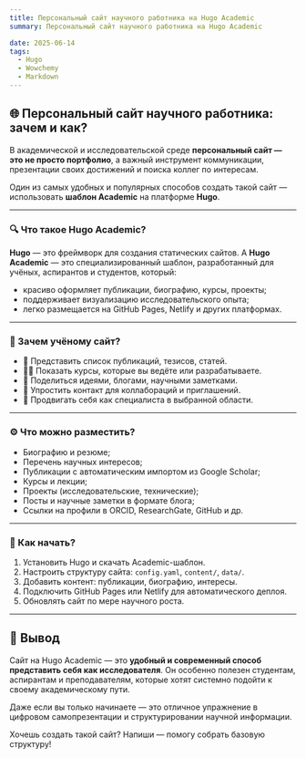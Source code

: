 ```yaml
---
title: Персональный сайт научного работника на Hugo Academic
summary: Персональный сайт научного работника на Hugo Academic

date: 2025-06-14
tags:
  - Hugo
  - Wowchemy
  - Markdown
---
```



## 🌐 Персональный сайт научного работника: зачем и как?

В академической и исследовательской среде **персональный сайт — это не просто портфолио**, а важный инструмент коммуникации, презентации своих достижений и поиска коллег по интересам.

Один из самых удобных и популярных способов создать такой сайт — использовать **шаблон Academic** на платформе **Hugo**.

---

### 🔍 Что такое Hugo Academic?

**Hugo** — это фреймворк для создания статических сайтов. А **Hugo Academic** — это специализированный шаблон, разработанный для учёных, аспирантов и студентов, который:
- красиво оформляет публикации, биографию, курсы, проекты;
- поддерживает визуализацию исследовательского опыта;
- легко размещается на GitHub Pages, Netlify и других платформах.

---

### 🧠 Зачем учёному сайт?

- 📄 Представить список публикаций, тезисов, статей.
- 🧑‍🏫 Показать курсы, которые вы ведёте или разрабатываете.
- 💬 Поделиться идеями, блогами, научными заметками.
- 🤝 Упростить контакт для коллабораций и приглашений.
- 🚀 Продвигать себя как специалиста в выбранной области.

---

### ⚙️ Что можно разместить?

- Биографию и резюме;
- Перечень научных интересов;
- Публикации с автоматическим импортом из Google Scholar;
- Курсы и лекции;
- Проекты (исследовательские, технические);
- Посты и научные заметки в формате блога;
- Ссылки на профили в ORCID, ResearchGate, GitHub и др.

---

### 🚀 Как начать?

1. Установить Hugo и скачать Academic-шаблон.
2. Настроить структуру сайта: `config.yaml`, `content/`, `data/`.
3. Добавить контент: публикации, биографию, интересы.
4. Подключить GitHub Pages или Netlify для автоматического деплоя.
5. Обновлять сайт по мере научного роста.

---

## 📌 Вывод

Сайт на Hugo Academic — это **удобный и современный способ представить себя как исследователя**. Он особенно полезен студентам, аспирантам и преподавателям, которые хотят системно подойти к своему академическому пути.

Даже если вы только начинаете — это отличное упражнение в цифровом самопрезентации и структурировании научной информации.

Хочешь создать такой сайт? Напиши — помогу собрать базовую структуру!

